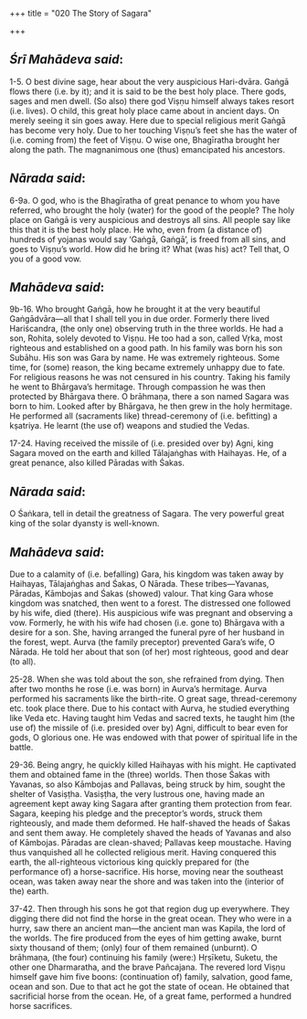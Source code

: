 +++
title = "020 The Story of Sagara"

+++
 

## *Śrī Mahādeva said*:

1-5. O best divine sage, hear about the very auspicious Hari-dvāra. Gaṅgā flows there (i.e. by it); and it is said to be the best holy place. There gods, sages and men dwell. (So also) there god Viṣṇu himself always takes resort (i.e. lives). O child, this great holy place came about in ancient days. On merely seeing it sin goes away. Here due to special religious merit Gaṅgā has become very holy. Due to her touching Viṣṇu’s feet she has the water of (i.e. coming from) the feet of Viṣṇu. O wise one, Bhagīratha brought her along the path. The magnanimous one (thus) emancipated his ancestors.

## *Nārada said*:

6-9a. O god, who is the Bhagīratha of great penance to whom you have referred, who brought the holy (water) for the good of the people? The holy place on Gaṅgā is very auspicious and destroys all sins. All people say like this that it is the best holy place. He who, even from (a distance of) hundreds of yojanas would say ‘Gaṅgā, Gaṅgā’, is freed from all sins, and goes to Viṣṇu’s world. How did he bring it? What (was his) act? Tell that, O you of a good vow.

## *Mahādeva said*:

9b-16. Who brought Gaṅgā, how he brought it at the very beautiful Gaṅgādvāra—all that I shall tell you in due order. Formerly there lived Hariścandra, (the only one) observing truth in the three worlds. He had a son, Rohita, solely devoted to Viṣṇu. He too had a son, called Vṛka, most righteous and established on a good path. In his family was born his son Subāhu. His son was Gara by name. He was extremely righteous. Some time, for (some) reason, the king became extremely unhappy due to fate. For religious reasons he was not censured in his country. Taking his family he went to Bhārgava’s hermitage. Through compassion he was then protected by Bhārgava there. O brāhmaṇa, there a son named Sagara was born to him. Looked after by Bhārgava, he then grew in the holy hermitage. He performed all (sacraments like) thread-ceremony of (i.e. befitting) a kṣatriya. He learnt (the use of) weapons and studied the Vedas.

17-24. Having received the missile of (i.e. presided over by) Agni, king Sagara moved on the earth and killed Tālajaṅghas with Haihayas. He, of a great penance, also killed Pāradas with Śakas.

## *Nārada said*:

O Śaṅkara, tell in detail the greatness of Sagara. The very powerful great king of the solar dyansty is well-known.

## *Mahādeva said*:

Due to a calamity of (i.e. befalling) Gara, his kingdom was taken away by Haihayas, Tālajaṅghas and Śakas, O Nārada. These tribes—Yavanas, Pāradas, Kāmbojas and Śakas (showed) valour. That king Gara whose kingdom was snatched, then went to a forest. The distressed one followed by his wife, died (there). His auspicious wife was pregnant and observing a vow. Formerly, he with his wife had chosen (i.e. gone to) Bhārgava with a desire for a son. She, having arranged the funeral pyre of her husband in the forest, wept. Aurva (the family preceptor) prevented Gara’s wife, O Nārada. He told her about that son (of her) most righteous, good and dear (to all).

25-28. When she was told about the son, she refrained from dying. Then after two months he rose (i.e. was born) in Aurva’s hermitage. Aurva performed his sacraments like the birth-rite. O great sage, thread-ceremony etc. took place there. Due to his contact with Aurva, he studied everything like Veda etc. Having taught him Vedas and sacred texts, he taught him (the use of) the missile of (i.e. presided over by) Agni, difficult to bear even for gods, O glorious one. He was endowed with that power of spiritual life in the battle.

29-36. Being angry, he quickly killed Haihayas with his might. He captivated them and obtained fame in the (three) worlds. Then those Śakas with Yavanas, so also Kāmbojas and Pallavas, being struck by him, sought the shelter of Vasiṣṭha. Vasiṣṭha, the very lustrous one, having made an agreement kept away king Sagara after granting them protection from fear. Sagara, keeping his pledge and the preceptor’s words, struck them righteously, and made them deformed. He half-shaved the heads of Śakas and sent them away. He completely shaved the heads of Yavanas and also of Kāmbojas. Pāradas are clean-shaved; Pallavas keep moustache. Having thus vanquished all he collected religious merit. Having conquered this earth, the all-righteous victorious king quickly prepared for (the performance of) a horse-sacrifice. His horse, moving near the southeast ocean, was taken away near the shore and was taken into the (interior of the) earth.

37-42. Then through his sons he got that region dug up everywhere. They digging there did not find the horse in the great ocean. They who were in a hurry, saw there an ancient man—the ancient man was Kapila, the lord of the worlds. The fire produced from the eyes of him getting awake, burnt sixty thousand of them; (only) four of them remained (unburnt). O brāhmaṇa, (the four) continuing his family (were:) Hṛṣīketu, Suketu, the other one Dharmaratha, and the brave Pañcajana. The revered lord Viṣṇu himself gave him five boons: (continuation of) family, salvation, good fame, ocean and son. Due to that act he got the state of ocean. He obtained that sacrificial horse from the ocean. He, of a great fame, performed a hundred horse sacrifices.


